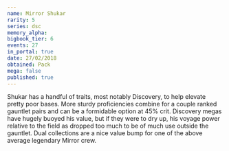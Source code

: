 ```yaml
---
name: Mirror Shukar
rarity: 5
series: dsc
memory_alpha:
bigbook_tier: 6
events: 27
in_portal: true
date: 27/02/2018
obtained: Pack
mega: false
published: true
---
```


Shukar has a handful of traits, most notably Discovery, to help elevate pretty poor bases. More sturdy proficiencies combine for a couple ranked gauntlet pairs and can be a formidable option at 45% crit. Discovery megas have hugely buoyed his value, but if they were to dry up, his voyage power relative to the field as dropped too much to be of much use outside the gauntlet. Dual collections are a nice value bump for one of the above average legendary Mirror crew.
